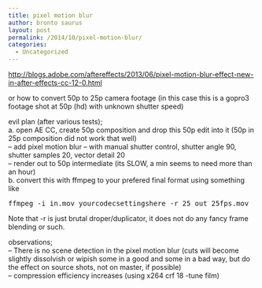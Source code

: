 ```yaml
---
title: pixel motion blur
author: bronto saurus
layout: post
permalink: /2014/10/pixel-motion-blur/
categories:
  - Uncategorized
---
```

<http://blogs.adobe.com/aftereffects/2013/06/pixel-motion-blur-effect-new-in-after-effects-cc-12-0.html>

or how to convert 50p to 25p camera footage (in this case this is a gopro3 footage shot at 50p (hd) with unknown shutter speed)

evil plan (after various tests);  
a. open AE CC, create 50p composition and drop this 50p edit into it (50p in 25p composition did not work that well)  
&#8211; add pixel motion blur &#8211; with manual shutter control, shutter angle 90, shutter samples 20, vector detail 20  
&#8211; render out to 50p intermediate (its SLOW, a min seems to need more than an hour)  
b. convert this with ffmpeg to your prefered final format using something like

<pre>ffmpeg -i in.mov yourcodecsettingshere -r 25 out_25fps.mov</pre>

Note that -r is just brutal droper/duplicator, it does not do any fancy frame blending or such.

observations;  
&#8211; There is no scene detection in the pixel motion blur (cuts will become slightly dissolvish or wipish some in a good and some in a bad way, but do the effect on source shots, not on master, if possible)  
&#8211; compression efficiency increases (using x264 crf 18 -tune film)